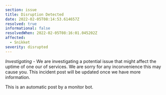 ```yaml
---
section: issue
title: Disruption Detected
date: 2022-02-05T08:14:53.614657Z
resolved: true
informational: false
resolvedWhen: 2022-02-05T08:16:01.045202Z
affected:
  - Snikket
severity: disrupted
---
```

*Investigating* - We are investigating a potential issue that might affect the uptime of one our of services. We are sorry for any inconvenience this may cause you. This incident post will be updated once we have more information.

This is an automatic post by a monitor bot.
        